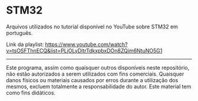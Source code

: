 # STM32
Arquivos utilizados no tutorial disponível no YouTube sobre STM32 em português.

Link da playlist:
https://www.youtube.com/watch?v=tsOSFThnECQ&list=PLjOLyDltrTdkxpbxDOn8ZQim6NtuNO5G1

_________________________________________________________________________________________________________________________________________
Este programa, assim como quaisquer outros disponíveis neste repositório, não estão autorizados a serem utilizados com fins comerciais.
Quaisquer danos físicos ou materiais causados por erros durante a utilização dos mesmos, excluem totalmente a responsabilidade do autor.
Este material tem como fins didáticos.
